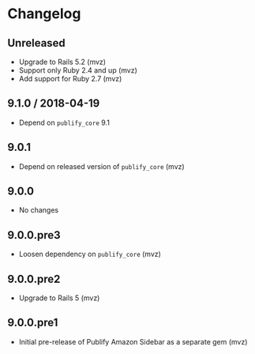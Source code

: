 # Changelog

## Unreleased

* Upgrade to Rails 5.2 (mvz)
* Support only Ruby 2.4 and up (mvz)
* Add support for Ruby 2.7 (mvz)

## 9.1.0 / 2018-04-19

* Depend on `publify_core` 9.1

## 9.0.1

* Depend on released version of `publify_core` (mvz)

## 9.0.0

* No changes

## 9.0.0.pre3

* Loosen dependency on `publify_core` (mvz)

## 9.0.0.pre2

* Upgrade to Rails 5 (mvz)

## 9.0.0.pre1

* Initial pre-release of Publify Amazon Sidebar as a separate gem (mvz)
